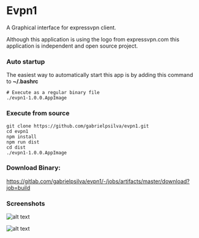 # Evpn1

A Graphical interface for expressvpn client.

Although this application is using the logo from expressvpn.com this application is independent and open source project.


### Auto startup
The easiest way to automatically start this app is by adding this command to **~/.bashrc**
```shell
# Execute as a regular binary file
./evpn1-1.0.0.AppImage
```

### Execute from source
```shell
git clone https://github.com/gabrielpsilva/evpn1.git
cd evpn1
npm install
npm run dist
cd dist
./evpn1-1.0.0.AppImage
```

### Download Binary:
https://gitlab.com/gabrielpsilva/evpn1/-/jobs/artifacts/master/download?job=build

### Screenshots

![alt text](https://github.com/gabrielpsilva/evpn1/blob/master/screenshots/s1.png)


![alt text](https://github.com/gabrielpsilva/evpn1/blob/master/screenshots/s3.png)
